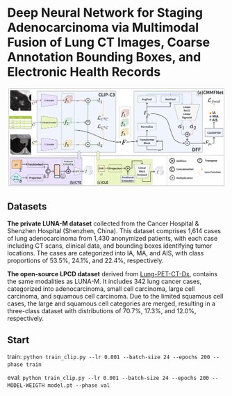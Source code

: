 # Deep Neural Network for Staging Adenocarcinoma via Multimodal Fusion of Lung CT Images, Coarse Annotation Bounding Boxes, and Electronic Health Records
![](fig/framework.png)

## Datasets
**The private LUNA-M dataset** collected from the Cancer Hospital & Shenzhen Hospital (Shenzhen, China). This dataset comprises 1,614 cases of lung adenocarcinoma from 1,430 anonymized patients, with each case including CT scans, clinical data, and bounding boxes identifying tumor locations. The cases are categorized into IA, MA, and AIS, with class proportions of 53.5\%, 24.1\%, and 22.4\%, respectively.

**The open-source LPCD dataset** derived from [Lung-PET-CT-Dx](https://doi.org/10.7937/TCIA.2020.NNC2-0461), contains the same modalities as LUNA-M. It includes 342 lung cancer cases, categorized into adenocarcinoma, small cell carcinoma, large cell carcinoma, and squamous cell carcinoma. Due to the limited squamous cell cases, the large and squamous cell categories are merged, resulting in a three-class dataset with distributions of 70.7\%, 17.3\%, and 12.0\%, respectively. 

## Start
train: `python train_clip.py --lr 0.001 --batch-size 24 --epochs 200 --phase train`

eval: `python train_clip.py --lr 0.001 --batch-size 24 --epochs 200 --MODEL-WEIGTH model.pt --phase val`
